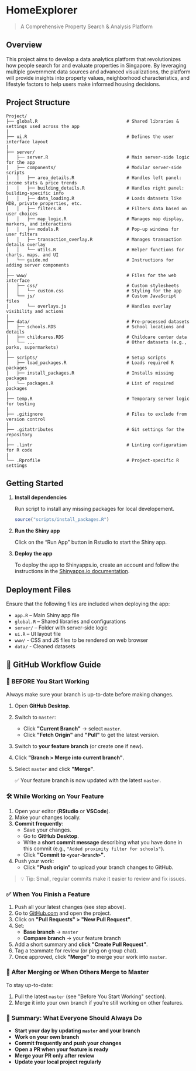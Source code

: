 # HomeExplorer

> A Comprehensive Property Search & Analysis Platform

## Overview

This project aims to develop a data analytics platform that revolutionizes how people search for and evaluate properties in Singapore. By leveraging multiple government data sources and advanced visualizations, the platform will provide insights into property values, neighborhood characteristics, and lifestyle factors to help users make informed housing decisions.

## Project Structure

```
Project/
├── global.R                                  # Shared libraries & settings used across the app
|
├── ui.R                                      # Defines the user interface layout
|
├── server/
│   ├── server.R                              # Main server-side logic for the app
│   ├── components/                           # Modular server-side scripts
│   │   ├── area_details.R                    # Handles left panel: income stats & price trends
│   │   ├── building_details.R                # Handles right panel: building-specific info
│   │   ├── data_loading.R                    # Loads datasets like HDB, private properties, etc.
│   │   ├── filters.R                         # Filters data based on user choices
│   │   ├── map_logic.R                       # Manages map display, markers, and interactions
│   │   ├── modals.R                          # Pop-up windows for user filters
│   │   ├── transaction_overlay.R             # Manages transaction details overlay
│   │   └── utils.R                           # Helper functions for charts, maps, and UI
│   └── guide.md                              # Instructions for adding server components
|
├── www/                                      # Files for the web interface
│   ├── css/                                  # Custom stylesheets
│   │   └── custom.css                        # Styling for the app
│   └── js/                                   # Custom JavaScript files
│       └── overlays.js                       # Handles overlay visibility and actions
|
├── data/                                     # Pre-processed datasets
│   ├── schools.RDS                           # School locations and details
│   ├── childcares.RDS                        # Childcare center data
│   └── ...                                   # Other datasets (e.g., parks, supermarkets)
|
├── scripts/                                  # Setup scripts
│   ├── load_packages.R                       # Loads required R packages
│   ├── install_packages.R                    # Installs missing packages
│   └── packages.R                            # List of required packages
|
├── temp.R                                    # Temporary server logic for testing
|
├── .gitignore                                # Files to exclude from version control
|
├── .gitattributes                            # Git settings for the repository
|
├── .lintr                                    # Linting configuration for R code
|
└── .Rprofile                                 # Project-specific R settings
```

## Getting Started

1.  **Install dependencies**

    Run script to install any missing packages for local developement.

    ```r
    source("scripts/install_packages.R")
    ```

1.  **Run the Shiny app**

    Click on the “Run App” button in Rstudio to start the Shiny app.

1.  **Deploy the app**

    To deploy the app to Shinyapps.io, create an account and follow the instructions in the [Shinyapps.io documentation](https://docs.rstudio.com/shinyapps.io/).

## Deployment Files

Ensure that the following files are included when deploying the app:

- `app.R` – Main Shiny app file
- `global.R` – Shared libraries and configurations
- `server/` – Folder with server-side logic
- `ui.R` – UI layout file
- `www/` - CSS and JS files to be rendered on web browser
- `data/` - Cleaned datasets

## 🚀 GitHub Workflow Guide

### 🔁 BEFORE You Start Working

Always make sure your branch is up-to-date before making changes.

1. Open **GitHub Desktop**.
2. Switch to `master`:
   - Click **"Current Branch"** → select `master`.
   - Click **"Fetch Origin"** and **"Pull"** to get the latest version.
3. Switch to **your feature branch** (or create one if new).
4. Click **"Branch > Merge into current branch"**.
5. Select `master` and click **"Merge"**.

   ✅ Your feature branch is now updated with the latest `master`.

### 🛠️ While Working on Your Feature

1. Open your editor (**RStudio** or **VSCode**).
2. Make your changes locally.
3. **Commit frequently**:
   - Save your changes.
   - Go to **GitHub Desktop**.
   - Write a **short commit message** describing what you have done in this commit (e.g., `"Added proximity filter for schools"`).
   - Click **"Commit to `<your-branch>`"**.
4. Push your work:
   - Click **"Push origin"** to upload your branch changes to GitHub.

> 💡 Tip: Small, regular commits make it easier to review and fix issues.

### ✅ When You Finish a Feature

1. Push all your latest changes (see step above).
2. Go to [GitHub.com](https://github.com) and open the project.
3. Click on **"Pull Requests" > "New Pull Request"**.
4. Set:
   - **Base branch** → `master`
   - **Compare branch** → your feature branch
5. Add a short summary and **click "Create Pull Request"**.
6. Tag a teammate for review (or ping on group chat).
7. Once approved, click **"Merge"** to merge your work into `master`.

### 🔁 After Merging or When Others Merge to Master

To stay up-to-date:

1. Pull the latest `master` (see "Before You Start Working" section).
2. Merge it into your own branch if you're still working on other features.

### 🔑 Summary: What Everyone Should Always Do

- **Start your day by updating `master` and your branch**
- **Work on your own branch**
- **Commit frequently and push your changes**
- **Open a PR when your feature is ready**
- **Merge your PR only after review**
- **Update your local project regularly**
